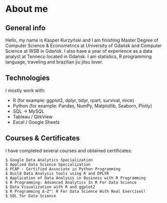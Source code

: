 # About me

## General info
Hello, my name is Kasper Kurzyński and I am finishing Master Degree of Computer Science & Econometrics at University of Gdańsk and Computer Science at WSB in Gdańsk. 
I also have a year of experience as a data analyst at Tenneco located in Gdańsk. I am statistics, R programming language, traveling and brazilian jiu jitsu lover.

## Technologies
I mostly work with:
* R (for example: ggplot2, dplyr, tidyr, rpart, survival, mice)
* Python (for example: Pandas, NumPy, Matplotlib, Seaborn, Plotly)
* SQL -> MySQL
* Tableau / QlikView
* Excel / Google Sheets

## Courses & Certificates 
I have completed several courses and obtained certificates:

```
$ Google Data Analytics Specialization
$ Applied Data Science Specialization
$ PCAP - Certified Associate in Python Programming
$ Build Data Analysis tools using R and DPLYR
$ Application of Data Analysis in Business with R Programming
$ R Programming: Advanced Analytics In R For Data Science
$ Data Visualization with R and ggplot2
$ R Programming A-Z™: R For Data Science With Real Exercises!
$ SQL for Data Science
```
